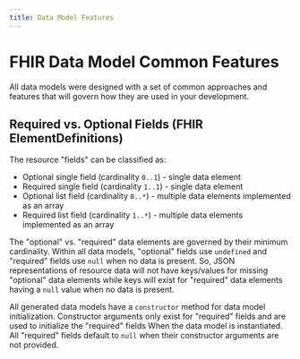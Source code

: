 ```yaml
---
title: Data Model Features
---
```


# FHIR Data Model Common Features

All data models were designed with a set of common approaches and features that will govern how they are used in
your development.

## Required vs. Optional Fields (FHIR ElementDefinitions)

The resource "fields" can be classified as:

- Optional single field (cardinality `0..1`) - single data element
- Required single field (cardinality `1..1`) - single data element
- Optional list field (cardinality `0..*`) - multiple data elements implemented as an array
- Required list field (cardinality `1..*`) - multiple data elements implemented as an array

The "optional" vs. "required" data elements are governed by their minimum cardinality.
Within all data models, "optional" fields use `undefined` and "required" fields use `null` when no data is present.
So, JSON representations of resource data will not have keys/values for missing "optional" data elements while keys
will exist for "required" data elements having a `null` value when no data is present.

All generated data models have a `constructor` method for data model initialization.
Constructor arguments only exist for "required" fields and are used to initialize the "required" fields When the
data model is instantiated.
All "required" fields default to `null` when their constructor arguments are not provided.

